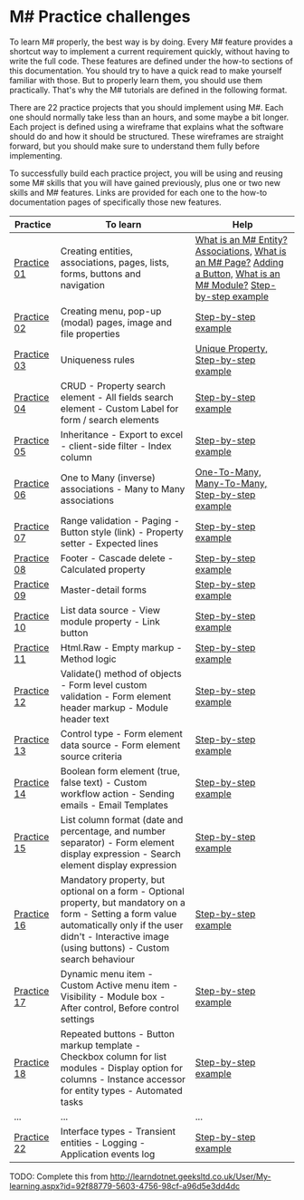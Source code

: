 # M# Practice challenges

To learn M# properly, the best way is by doing. Every M# feature provides a shortcut way to implement a current requirement quickly, without having to write the full code. These features are defined under the how-to sections of this documentation. You should try to have a quick read to make yourself familiar with those. But to properly learn them, you should use them practically. That's why the M# tutorials are defined in the following format.

There are 22 practice projects that you should implement using M#. Each one should normally take less than an hours, and some maybe a bit longer. Each project is defined using a wireframe that explains what the software should do and how it should be structured. These wireframes are straight forward, but you should make sure to understand them fully before implementing.

To successfully build each practice project, you will be using and reusing some M# skills that you will have gained previously, plus one or two new skills and M# features. Links are provided for each one to the how-to documentation pages of specifically those new features.

| Practice       | To learn | Help |
|-------------|-----------|------|
| [Practice 01](https://design.visualspec.co.uk/?p=MSharp.Practice.1) | Creating entities, associations, pages, lists, forms, buttons and navigation | [What is an M# Entity?](../Basics/Entity.md) [Associations,](../Domain/Associations.md) [What is an M# Page?](../Basics/Page.md) [Adding a Button,](../how-to/buttons-links/adding-a-button.md) [What is an M# Module?](../Basics/Module) [Step-by-step example](../Tutorials/1/README.md)|
| [Practice 02](https://design.visualspec.co.uk/?p=MSharp.Practice.2) | Creating menu, pop-up (modal) pages, image and file properties | [Step-by-step example](../Tutorials/2/README.md)|
| [Practice 03](https://design.visualspec.co.uk/?p=MSharp.Practice.3) | Uniqueness rules | [Unique Property,](../how-to/validation/unique.md) [Step-by-step example](../Tutorials/3/README.md)|
| [Practice 04](https://design.visualspec.co.uk/?p=MSharp.Practice.4) |  CRUD - Property search element - All fields search element - Custom Label for form / search elements |   [Step-by-step example](../Tutorials/4/README.md)|
| [Practice 05](https://design.visualspec.co.uk/?p=MSharp.Practice.5) | Inheritance - Export to excel - client-side filter - Index column |  [Step-by-step example](../Tutorials/5/README.md)|
| [Practice 06](https://design.visualspec.co.uk/?p=MSharp.Practice.6) | One to Many (inverse) associations - Many to Many associations |  [One-To-Many,](../how-to/associations/manyToOne.md) [Many-To-Many,](../how-to/associations/manyToMany.md) [Step-by-step example](../Tutorials/6/README.md)|
| [Practice 07](https://design.visualspec.co.uk/?p=MSharp.Practice.7) | Range validation - Paging - Button style (link) - Property setter - Expected lines |   [Step-by-step example](../Tutorials/7/README.md)|
| [Practice 08](https://design.visualspec.co.uk/?p=MSharp.Practice.8) | Footer - Cascade delete -Calculated property |   [Step-by-step example](../Tutorials/8/README.md)|
| [Practice 09](https://design.visualspec.co.uk/?p=MSharp.Practice.9) | Master-detail forms |   [Step-by-step example](../Tutorials/9/README.md)|
| [Practice 10](https://design.visualspec.co.uk/?p=MSharp.Practice.10) | List data source - View module property - Link button |   [Step-by-step example](../Tutorials/10/README.md)|
| [Practice 11](https://design.visualspec.co.uk/?p=MSharp.Practice.11) | Html.Raw - Empty markup - Method logic |   [Step-by-step example](../Tutorials/11/README.md)|
| [Practice 12](https://design.visualspec.co.uk/?p=MSharp.Practice.12) | Validate() method of objects - Form level custom validation - Form element header markup - Module header text |   [Step-by-step example](../Tutorials/12/README.md)|
| [Practice 13](https://design.visualspec.co.uk/?p=MSharp.Practice.13) | Control type - Form element data source - Form element source criteria |   [Step-by-step example](../Tutorials/13/README.md)|
| [Practice 14](https://design.visualspec.co.uk/?p=MSharp.Practice.14) | Boolean form element (true, false text) - Custom workflow action - Sending emails - Email Templates |   [Step-by-step example](../Tutorials/14/README.md)|
| [Practice 15](https://design.visualspec.co.uk/?p=MSharp.Practice.15) | List column format (date and percentage, and number separator) - Form element display expression - Search element display expression |   [Step-by-step example](../Tutorials/15/README.md)|
| [Practice 16](https://design.visualspec.co.uk/?p=MSharp.Practice.16) | Mandatory property, but optional on a form - Optional property, but mandatory on a form - Setting a form value automatically only if the user didn't - Interactive image (using buttons) - Custom search behaviour |   [Step-by-step example](../Tutorials/16/README.md)|
| [Practice 17](https://design.visualspec.co.uk/?p=MSharp.Practice.17) | Dynamic menu item - Custom Active menu item - Visibility - Module box - After control, Before control settings |   [Step-by-step example](../Tutorials/17/README.md)|
| [Practice 18](https://design.visualspec.co.uk/?p=MSharp.Practice.18) | Repeated buttons - Button markup template - Checkbox column for list modules - Display option for columns - Instance accessor for entity types - Automated tasks |   [Step-by-step example](../Tutorials/18/README.md)|
| ...|  ... | ... |
| [Practice 22](https://design.visualspec.co.uk/?p=MSharp.Practice.22) |  Interface types - Transient entities - Logging - Application events log |  [Step-by-step example](../Tutorials/22/README.md)|

TODO: Complete this from
http://learndotnet.geeksltd.co.uk/User/My-learning.aspx?id=92f88779-5603-4756-98cf-a96d5e3dd4dc